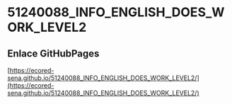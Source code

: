 # **51240088_INFO_ENGLISH_DOES_WORK_LEVEL2**

## **Enlace GitHubPages**

[https://ecored-sena.github.io/51240088_INFO_ENGLISH_DOES_WORK_LEVEL2/](https://ecored-sena.github.io/51240088_INFO_ENGLISH_DOES_WORK_LEVEL2/)

#
